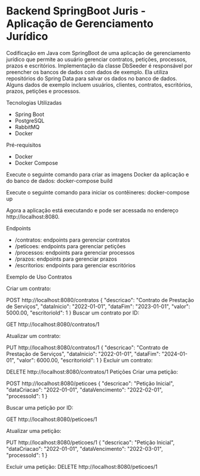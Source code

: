 # Backend SpringBoot Juris - Aplicação de Gerenciamento Jurídico

Codificação em Java com SpringBoot de uma aplicação de gerenciamento jurídico que permite ao usuário gerenciar contratos, petições, processos, prazos e escritórios.
Implementação da classe DbSeeder é responsável por preencher os bancos de dados com dados de exemplo. Ela utiliza repositórios do Spring Data para salvar os dados no banco de dados. Alguns dados de exemplo incluem usuários, clientes, contratos, escritórios, prazos, petições e processos.

Tecnologias Utilizadas
- Spring Boot
- PostgreSQL
- RabbitMQ
- Docker

Pré-requisitos 
- Docker 
- Docker Compose

Execute o seguinte comando para criar as imagens Docker da aplicação e do banco de dados: docker-compose build

Execute o seguinte comando para iniciar os contêineres: docker-compose up

Agora a aplicação está executando e pode ser acessada no endereço http://localhost:8080.

Endpoints
- /contratos:  endpoints para gerenciar contratos 
- /peticoes: endpoints para gerenciar petições
- /processos: endpoints para gerenciar processos
- /prazos: endpoints para gerenciar prazos
- /escritorios: endpoints para gerenciar escritórios

Exemplo de Uso Contratos

Criar um contrato:

POST
http://localhost:8080/contratos 
{ "descricao": "Contrato de Prestação de Serviços", "dataInicio": "2022-01-01", "dataFim": "2023-01-01", "valor": 5000.00, "escritorioId": 1 } Buscar um contrato por ID:

GET
http://localhost:8080/contratos/1

Atualizar um contrato:

PUT
http://localhost:8080/contratos/1 
{ "descricao": "Contrato de Prestação de Serviços", "dataInicio": "2022-01-01", "dataFim": "2024-01-01", "valor": 6000.00, "escritorioId": 1 } Excluir um contrato:

DELETE
http://localhost:8080/contratos/1 Petições Criar uma petição:

POST
http://localhost:8080/peticoes 
{ "descricao": "Petição Inicial", "dataCriacao": "2022-01-01", "dataVencimento": "2022-02-01", "processoId": 1 }

Buscar uma petição por ID:

GET http://localhost:8080/peticoes/1

Atualizar uma petição:

PUT http://localhost:8080/peticoes/1 
{ "descricao": "Petição Inicial", "dataCriacao": "2022-01-01", "dataVencimento": "2022-03-01", "processoId": 1 }

Excluir uma petição:
DELETE http://localhost:8080/peticoes/1

